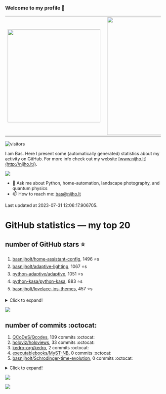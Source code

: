 ### Welcome to my profile 👋

<center>
  <table>
    <tr>
        <td><img width="300px" align="left" src="https://github-readme-stats.vercel.app/api/top-langs/?username=basnijholt&hide=TeX,Jupyter%20Notebook&layout=compact&theme=radical" /></td>
        <td><img align='right' src="https://github-readme-stats.vercel.app/api?username=basnijholt&show_icons=true&theme=radical" width="380"></td>
    </tr>
  </table>
</center>

![visitors](https://visitor-badge.glitch.me/badge?page_id=basnijholt.visitor-badge)

I am Bas. Here I present some (automatically generated) statistics about my activity on GitHub. For more info check out my website [www.nijho.lt](http://nijho.lt/).

![](https://www.nijho.lt/authors/admin/avatar_hu9e60e4b9bc120dfb6a666009f2878da6_182107_250x250_fill_q90_lanczos_center.jpg)

- 💬 Ask me about Python, home-automation, landscape photography, and quantum physics
- 📫 How to reach me: bas@nijho.lt

Last updated at 2023-07-31 12:06:17.906705.

# GitHub statistics — my top 20

## number of GitHub stars ⭐️

1. [basnijholt/home-assistant-config](https://github.com/basnijholt/home-assistant-config/), 1496 ⭐️s
2. [basnijholt/adaptive-lighting](https://github.com/basnijholt/adaptive-lighting/), 1067 ⭐️s
3. [python-adaptive/adaptive](https://github.com/python-adaptive/adaptive/), 1051 ⭐️s
4. [python-kasa/python-kasa](https://github.com/python-kasa/python-kasa/), 883 ⭐️s
5. [basnijholt/lovelace-ios-themes](https://github.com/basnijholt/lovelace-ios-themes/), 457 ⭐️s
<details><summary>Click to expand!</summary>

6. [basnijholt/lovelace-ios-dark-mode-theme](https://github.com/basnijholt/lovelace-ios-dark-mode-theme/), 419 ⭐️s
7. [basnijholt/miflora](https://github.com/basnijholt/miflora/), 358 ⭐️s
8. [basnijholt/rsync-time-machine.py](https://github.com/basnijholt/rsync-time-machine.py/), 332 ⭐️s
9. [topocm/topocm_content](https://github.com/topocm/topocm_content/), 243 ⭐️s
10. [basnijholt/home-assistant-streamdeck-yaml](https://github.com/basnijholt/home-assistant-streamdeck-yaml/), 129 ⭐️s
11. [basnijholt/home-assistant-macbook-touch-bar](https://github.com/basnijholt/home-assistant-macbook-touch-bar/), 92 ⭐️s
12. [kwant-project/kwant](https://github.com/kwant-project/kwant/), 76 ⭐️s
13. [basnijholt/markdown-code-runner](https://github.com/basnijholt/markdown-code-runner/), 73 ⭐️s
14. [basnijholt/home-assistant-streamdeck-yaml-addon](https://github.com/basnijholt/home-assistant-streamdeck-yaml-addon/), 47 ⭐️s
15. [basnijholt/aiokef](https://github.com/basnijholt/aiokef/), 30 ⭐️s
16. [basnijholt/thesis-cover](https://github.com/basnijholt/thesis-cover/), 25 ⭐️s
17. [basnijholt/instacron](https://github.com/basnijholt/instacron/), 20 ⭐️s
18. [basnijholt/adaptive-scheduler](https://github.com/basnijholt/adaptive-scheduler/), 17 ⭐️s
19. [basnijholt/addon-otmonitor](https://github.com/basnijholt/addon-otmonitor/), 15 ⭐️s
20. [kwant-project/kwant-tutorial-2016](https://github.com/kwant-project/kwant-tutorial-2016/), 13 ⭐️s

</details>

![](https://github.com/basnijholt/basnijholt/raw/main/stars_over_time.png)

## number of commits :octocat:

1. [QCoDeS/Qcodes](https://github.com/QCoDeS/Qcodes/), 109 commits :octocat:
2. [holoviz/holoviews](https://github.com/holoviz/holoviews/), 33 commits :octocat:
3. [kedro-org/kedro](https://github.com/kedro-org/kedro/), 2 commits :octocat:
4. [executablebooks/MyST-NB](https://github.com/executablebooks/MyST-NB/), 0 commits :octocat:
5. [basnijholt/Schrodinger-time-evolution](https://github.com/basnijholt/Schrodinger-time-evolution/), 0 commits :octocat:
<details><summary>Click to expand!</summary>

6. [craigbarratt/hass-pyscript-jupyter](https://github.com/craigbarratt/hass-pyscript-jupyter/), 0 commits :octocat:
7. [conda-forge/cdt-builds](https://github.com/conda-forge/cdt-builds/), 0 commits :octocat:
8. [ianare/exif-py](https://github.com/ianare/exif-py/), 0 commits :octocat:
9. [conda-forge/hpc05-feedstock](https://github.com/conda-forge/hpc05-feedstock/), 0 commits :octocat:
10. [python3statement/python3statement.github.io](https://github.com/python3statement/python3statement.github.io/), 0 commits :octocat:
11. [basnijholt/home-assistant-config](https://github.com/basnijholt/home-assistant-config/), 0 commits :octocat:
12. [whiskerz007/proxmox_hassos_install](https://github.com/whiskerz007/proxmox_hassos_install/), 0 commits :octocat:
13. [mikeshultz/ledger-eth-lib](https://github.com/mikeshultz/ledger-eth-lib/), 0 commits :octocat:
14. [conda-forge/panel-feedstock](https://github.com/conda-forge/panel-feedstock/), 0 commits :octocat:
15. [conda-forge/nb_conda-feedstock](https://github.com/conda-forge/nb_conda-feedstock/), 0 commits :octocat:
16. [basnijholt/addon-otmonitor](https://github.com/basnijholt/addon-otmonitor/), 0 commits :octocat:
17. [basnijholt/ipynb_git_filters](https://github.com/basnijholt/ipynb_git_filters/), 0 commits :octocat:
18. [basnijholt/mumpy](https://github.com/basnijholt/mumpy/), 0 commits :octocat:
19. [basnijholt/Markov-chain-Monte-Carlo-polymer-growth](https://github.com/basnijholt/Markov-chain-Monte-Carlo-polymer-growth/), 0 commits :octocat:
20. [conda-forge/azure-cosmos-feedstock](https://github.com/conda-forge/azure-cosmos-feedstock/), 0 commits :octocat:

</details>

![](https://github.com/basnijholt/basnijholt/raw/main/commits_per_hour.png)

![](https://github.com/basnijholt/basnijholt/raw/main/commits_per_weekday.png)

